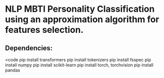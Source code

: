 # NLP MBTI Personality Classification using an approximation algorithm for features selection.

## Dependencies:

<code 
pip install transformers
pip install tokenizers
pip install fsspec
pip install numpy
pip install scikit-learn
pip install torch, torchvision
pip install pandas
>
